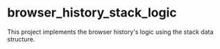 # browser_history_stack_logic
This project implements the browser history's logic using the stack data structure.
